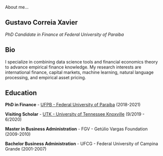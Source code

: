 <!--
blog 
https://towardsdatascience.com/five-minutes-to-your-own-website-fd0b43cbd886
https://github.com/jameshamann/jekyll-display-medium-posts
-->

About me...

## Gustavo Correia Xavier
_PhD Candidate in Finance at Federal University of Paraiba_


## Bio
I specialize in combining data science tools and financial economics theory to advance empirical finance knowledge. My research interests are international finance, capital markets, machine learning, natural language processing, and empirical asset pricing.

## Education

**PhD in Finance** - [UFPB - Federal University of Paraiba](https://www.ufpb.br/acieng/contents/menu/institutional/discover-ufpb-campi) (2018-2021)

**Visiting Scholar** - [UTK - University of Tennessee Knoxville](https://haslam.utk.edu/economics) (9/2019 - 6/2020)

**Master in Business Administration** - FGV - Getúlio Vargas Foundation (2009-2010)

**Bachelor Business Administration** - UFCG - Federal University of Campina Grande (2001-2007)


<!--
## Welcome to GitHub Pages

You can use the [editor on GitHub](https://github.com/gustavocxavier/gxavier.github.io/edit/master/index.md) to maintain and preview the content for your website in Markdown files.

Whenever you commit to this repository, GitHub Pages will run [Jekyll](https://jekyllrb.com/) to rebuild the pages in your site, from the content in your Markdown files.

### Markdown

Markdown is a lightweight and easy-to-use syntax for styling your writing. It includes conventions for

```markdown
Syntax highlighted code block

# Header 1
## Header 2
### Header 3

- Bulleted
- List

1. Numbered
2. List

**Bold** and _Italic_ and `Code` text

[Link](url) and ![Image](src)
```

For more details see [GitHub Flavored Markdown](https://guides.github.com/features/mastering-markdown/).

### Jekyll Themes

Your Pages site will use the layout and styles from the Jekyll theme you have selected in your [repository settings](https://github.com/gustavocxavier/gxavier.github.io/settings). The name of this theme is saved in the Jekyll `_config.yml` configuration file.

### Support or Contact

Having trouble with Pages? Check out our [documentation](https://help.github.com/categories/github-pages-basics/) or [contact support](https://github.com/contact) and we’ll help you sort it out.
-->
